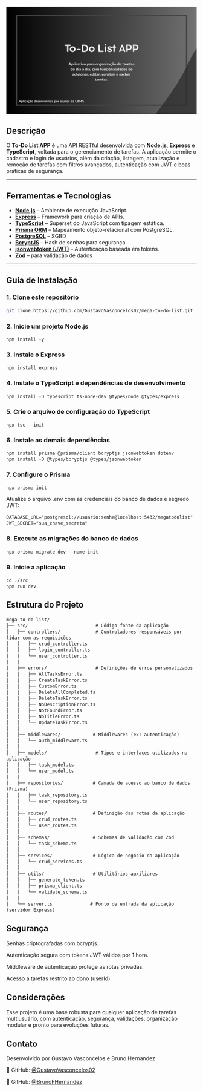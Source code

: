 
![image_banner](images/banner2.png)

## Descrição

O **To-Do List APP** é uma API RESTful desenvolvida com **Node.js**, **Express** e **TypeScript**, voltada para o gerenciamento de tarefas. A aplicação permite o cadastro e login de usuários, além da criação, listagem, atualização e remoção de tarefas com filtros avançados, autenticação com JWT e boas práticas de segurança.

---

## Ferramentas e Tecnologias

- **[Node.js](https://nodejs.org/)** – Ambiente de execução JavaScript.
- **[Express](https://expressjs.com/)** – Framework para criação de APIs.
- **[TypeScript](https://www.typescriptlang.org/)** – Superset do JavaScript com tipagem estática.
- **[Prisma ORM](https://www.prisma.io/)** – Mapeamento objeto-relacional com PostgreSQL.
- **[PostgreSQL](https://www.postgresql.org/)** – SGBD  
- **[BcryptJS](https://github.com/dcodeIO/bcrypt.js/)** – Hash de senhas para segurança.
- **[jsonwebtoken (JWT)](https://jwt.io/)** – Autenticação baseada em tokens.
- **[Zod](https://zod.dev/)** – para validação de dados

---

## Guia de Instalação

### 1. Clone este repositório
```bash
git clone https://github.com/GustavoVasconcelos02/mega-to-do-list.git
```
### 2. Inicie um projeto Node.js
```
npm install -y
```
### 3. Instale o Express
```
npm install express
```
### 4. Instale o TypeScript e dependências de desenvolvimento
```
npm install -D typescript ts-node-dev @types/node @types/express
```
### 5. Crie o arquivo de configuração do TypeScript
```
npx tsc --init
```
### 6. Instale as demais dependências
```
npm install prisma @prisma/client bcryptjs jsonwebtoken dotenv
npm install -D @types/bcryptjs @types/jsonwebtoken
```
### 7. Configure o Prisma
```
npx prisma init
```

Atualize o arquivo .env com as credenciais do banco de dados e segredo JWT:
```
DATABASE_URL="postgresql://usuario:senha@localhost:5432/megatodolist"
JWT_SECRET="sua_chave_secreta"
```
### 8. Execute as migrações do banco de dados
```
npx prisma migrate dev --name init
```
### 9. Inicie a aplicação
```
cd ./src
npm run dev
```

## Estrutura do Projeto
```
mega-to-do-list/
├── src/                         # Código-fonte da aplicação
│   ├── controllers/             # Controladores responsáveis por lidar com as requisições
│   │   ├── crud_controller.ts
│   │   ├── login_controller.ts
│   │   └── user_controller.ts
│   │
│   ├── errors/                  # Definições de erros personalizados
│   │   ├── AllTasksError.ts
│   │   ├── CreateTaskError.ts
│   │   ├── CustomError.ts
│   │   ├── DeleteAllCompleted.ts
│   │   ├── DeleteTaskError.ts
│   │   ├── NoDescriptionError.ts
│   │   ├── NotFoundError.ts
│   │   ├── NoTitleError.ts
│   │   └── UpdateTaskError.ts
│   │
│   ├── middlewares/            # Middlewares (ex: autenticação)
│   │   └── auth_middleware.ts
│   │
│   ├── models/                  # Tipos e interfaces utilizados na aplicação
│   │   ├── task_model.ts
│   │   └── user_model.ts
│   │
│   ├── repositories/           # Camada de acesso ao banco de dados (Prisma)
│   │   ├── task_repository.ts
│   │   └── user_repository.ts
│   │
│   ├── routes/                 # Definição das rotas da aplicação
│   │   ├── crud_routes.ts
│   │   └── user_routes.ts
│   │
│   ├── schemas/                # Schemas de validação com Zod
│   │   └── task_schema.ts
│   │
│   ├── services/               # Lógica de negócio da aplicação
│   │   └── crud_services.ts
│   │
│   ├── utils/                  # Utilitários auxiliares
│   │   ├── generate_token.ts
│   │   ├── prisma_client.ts
│   │   └── validate_schema.ts
│   │
│   └── server.ts              # Ponto de entrada da aplicação (servidor Express)

```

## Segurança
Senhas criptografadas com bcryptjs.

Autenticação segura com tokens JWT válidos por 1 hora.

Middleware de autenticação protege as rotas privadas.

Acesso a tarefas restrito ao dono (userId).

## Considerações
Esse projeto é uma base robusta para qualquer aplicação de tarefas multiusuário, com autenticação, segurança, validações, organização modular e pronto para evoluções futuras.

## Contato
Desenvolvido por Gustavo Vasconcelos e Bruno Hernandez

🔗 GitHub: [@GustavoVasconcelos02](https://github.com/GustavoVasconcelos02)

🔗 GitHub: [@BrunoFHernandez](https://github.com/BrunoFHernandez)

